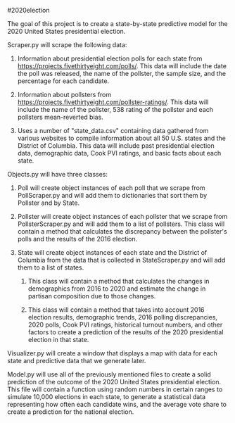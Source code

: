 #2020election

The goal of this project is to create a state-by-state predictive model for the 2020 United States presidential election.

Scraper.py will scrape the following data:

1) Information about presidential election polls for each state from https://projects.fivethirtyeight.com/polls/. This data will include the date the poll was released, the name of the pollster, the sample size, and the percentage for each candidate.

2) Information about pollsters from https://projects.fivethirtyeight.com/pollster-ratings/. This data will include the name of the pollster, 538 rating of the pollster and each pollsters mean-reverted bias.

3) Uses a number of "state_data.csv" containing data gathered from various websites to compile information about all 50 U.S. states and the District of Columbia. This data will include past presidential election data, demographic data, Cook PVI ratings, and basic facts about each state.

Objects.py will have three classes:

1) Poll will create object instances of each poll that we scrape from PollScraper.py and will add them to dictionaries that sort them by Pollster and by State.

2) Pollster will create object instances of each pollster that we scrape from PollsterScraper.py and will add them to a list of pollsters.
This class will contain a method that calculates the discrepancy between the pollster's polls and the results of the 2016 election.

3) State will create object instances of each state and the District of Columbia from the data that is collected in StateScraper.py and will add them to a list of states.

	1) This class will contain a method that calculates the changes in demographics from 2016 to 2020 and estimate the change in partisan composition due to those changes.
	
	2) This class will contain a method that takes into account 2016 election results, demographic trends, 2016 polling discrepancies, 2020 polls, Cook PVI ratings, historical
	   turnout numbers, and other factors to create a prediction of the results of the 2020 presidential election in that state.

Visualizer.py will create a window that displays a map with data for each state and predictive data that we generate later.

Model.py will use all of the previously mentioned files to create a solid prediction of the outcome of the 2020 United States presidential election.
	This file will contain a function using random numbers in certain ranges to simulate 10,000 elections in each state, to generate a statistical data representing how often each candidate wins, and the average vote share to create a prediction for the national election.